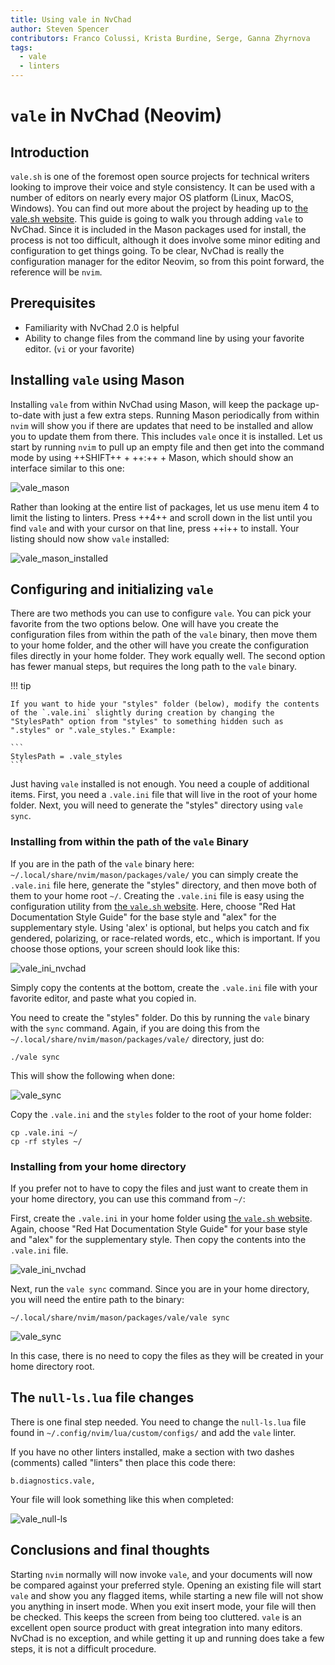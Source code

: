 ```yaml
---
title: Using vale in NvChad
author: Steven Spencer
contributors: Franco Colussi, Krista Burdine, Serge, Ganna Zhyrnova
tags:
  - vale
  - linters
---
```


# `vale` in NvChad (Neovim)

## Introduction

`vale.sh` is one of the foremost open source projects for technical writers looking to improve their voice and style consistency. It can be used with a number of editors on nearly every major OS platform (Linux, MacOS, Windows). You can find out more about the project by heading up to [the vale.sh website](https://vale.sh/). This guide is going to walk you through adding `vale` to NvChad. Since it is included in the Mason packages used for install, the process is not too difficult, although it does involve some minor editing and configuration to get things going. To be clear, NvChad is really the configuration manager for the editor Neovim, so from this point forward, the reference will be `nvim`.

## Prerequisites

* Familiarity with NvChad 2.0 is helpful
* Ability to change files from the command line by using your favorite editor. (`vi` or your favorite)

## Installing `vale` using Mason

Installing `vale` from within NvChad using Mason, will keep the package up-to-date with just a few extra steps. Running Mason periodically from within `nvim` will show you if there are updates that need to be installed and allow you to update them from there. This includes `vale` once it is installed. Let us start by running `nvim` to pull up an empty file and then get into the command mode by using ++SHIFT++ + ++:++ + Mason, which should show an interface similar to this one:

![vale_mason](images/vale_mason.png)

Rather than looking at the entire list of packages, let us use menu item 4 to limit the listing to linters. Press ++4++ and scroll down in the list until you find `vale` and with your cursor on that line, press ++i++ to install. Your listing should now show `vale` installed:

![vale_mason_installed](images/vale_mason_installed.png)

## Configuring and initializing `vale`

There are two methods you can use to configure `vale`. You can pick your favorite from the two options below. One will have you create the configuration files from within the path of the `vale` binary, then move them to your home folder, and the other will have you create the configuration files directly in your home folder. They work equally well. The second option has fewer manual steps, but requires the long path to the `vale` binary.

!!! tip

    If you want to hide your "styles" folder (below), modify the contents of the `.vale.ini` slightly during creation by changing the "StylesPath" option from "styles" to something hidden such as ".styles" or ".vale_styles." Example:

    ```
    StylesPath = .vale_styles
    ```

Just having `vale` installed is not enough. You need a couple of additional items. First, you need a `.vale.ini` file that will live in the root of your home folder. Next, you will need to generate the "styles" directory using `vale sync`.

### Installing from within the path of the `vale` Binary

If you are in the path of the `vale` binary here: `~/.local/share/nvim/mason/packages/vale/` you can simply create the `.vale.ini` file here, generate the "styles" directory, and then move both of them to your home root `~/`. Creating the `.vale.ini` file is easy using the configuration utility from [the `vale.sh` website](https://vale.sh/generator). Here, choose "Red Hat Documentation Style Guide" for the base style and "alex" for the supplementary style. Using 'alex' is optional, but helps you catch and fix gendered, polarizing, or race-related words, etc., which is important. If you choose those options, your screen should look like this:

![vale_ini_nvchad](images/vale_ini_nvchad.png)

Simply copy the contents at the bottom, create the `.vale.ini` file with your favorite editor, and paste what you copied in.

You need to create the "styles" folder. Do this by running the `vale` binary with the `sync` command. Again, if you are doing this from the `~/.local/share/nvim/mason/packages/vale/` directory, just do:

```
./vale sync
```

This will show the following when done:

![vale_sync](images/vale_sync.png)

Copy the `.vale.ini` and the `styles` folder to the root of your home folder:

```
cp .vale.ini ~/
cp -rf styles ~/
```

### Installing from your home directory

If you prefer not to have to copy the files and just want to create them in your home directory, you can use this command from `~/`:

First, create the `.vale.ini` in your home folder using [the `vale.sh` website](https://vale.sh/generator). Again, choose "Red Hat Documentation Style Guide" for your base style and "alex" for the supplementary style. Then copy the contents into the `.vale.ini` file.

![vale_ini_nvchad](images/vale_ini_nvchad.png)

Next, run the `vale sync` command. Since you are in your home directory, you will need the entire path to the binary:

```
~/.local/share/nvim/mason/packages/vale/vale sync
```

![vale_sync](images/vale_sync.png)

In this case, there is no need to copy the files as they will be created in your home directory root.

## The `null-ls.lua` file changes

There is one final step needed. You need to change the `null-ls.lua` file found in `~/.config/nvim/lua/custom/configs/` and add the `vale` linter.

If you have no other linters installed, make a section with two dashes (comments) called "linters" then place this code there:

```
b.diagnostics.vale,
```

Your file will look something like this when completed:

![vale_null-ls](images/vale_null-ls.png)

## Conclusions and final thoughts

Starting `nvim` normally will now invoke `vale`, and your documents will now be compared against your preferred style. Opening an existing file will start `vale` and show you any flagged items, while starting a new file will not show you anything in insert mode. When you exit insert mode, your file will then be checked. This keeps the screen from being too cluttered. `vale` is an excellent open source product with great integration into many editors. NvChad is no exception, and while getting it up and running does take a few steps, it is not a difficult procedure.
